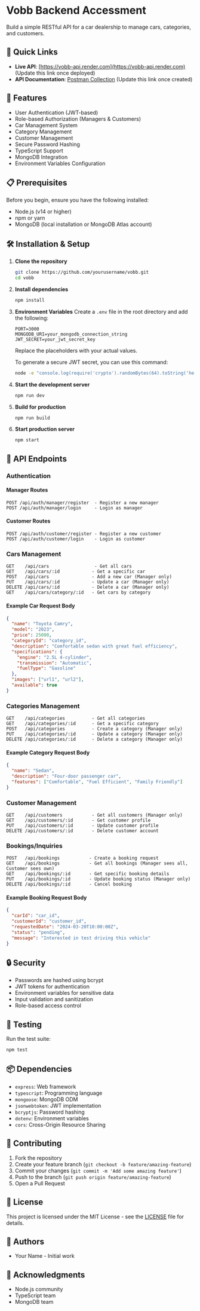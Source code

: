 # Vobb Backend Accessment

Build a simple RESTful API for a car dealership to manage cars, categories, and customers.

## 🔗 Quick Links

- **Live API**: [https://vobb-api.render.com](https://vobb-api.render.com) (Update this link once deployed)
- **API Documentation**: [Postman Collection](https://documenter.getpostman.com/view/your-collection-id) (Update this link once created)

## 🚀 Features

- User Authentication (JWT-based)
- Role-based Authorization (Managers & Customers)
- Car Management System
- Category Management
- Customer Management
- Secure Password Hashing
- TypeScript Support
- MongoDB Integration
- Environment Variables Configuration

## 📋 Prerequisites

Before you begin, ensure you have the following installed:
- Node.js (v14 or higher)
- npm or yarn
- MongoDB (local installation or MongoDB Atlas account)

## 🛠️ Installation & Setup

1. **Clone the repository**
   ```bash
   git clone https://github.com/yourusername/vobb.git
   cd vobb
   ```

2. **Install dependencies**
   ```bash
   npm install
   ```

3. **Environment Variables**
   Create a `.env` file in the root directory and add the following:
   ```env
   PORT=3000
   MONGODB_URI=your_mongodb_connection_string
   JWT_SECRET=your_jwt_secret_key
   ```
   Replace the placeholders with your actual values.

   To generate a secure JWT secret, you can use this command:
   ```bash
   node -e "console.log(require('crypto').randomBytes(64).toString('hex'))"
   ```

4. **Start the development server**
   ```bash
   npm run dev
   ```

5. **Build for production**
   ```bash
   npm run build
   ```

6. **Start production server**
   ```bash
   npm start
   ```

## 🔑 API Endpoints

### Authentication

#### Manager Routes
```http
POST /api/auth/manager/register  - Register a new manager
POST /api/auth/manager/login     - Login as manager
```

#### Customer Routes
```http
POST /api/auth/customer/register - Register a new customer
POST /api/auth/customer/login    - Login as customer
```

### Cars Management

```http
GET    /api/cars                 - Get all cars
GET    /api/cars/:id            - Get a specific car
POST   /api/cars                - Add a new car (Manager only)
PUT    /api/cars/:id            - Update a car (Manager only)
DELETE /api/cars/:id            - Delete a car (Manager only)
GET    /api/cars/category/:id   - Get cars by category
```

#### Example Car Request Body
```json
{
  "name": "Toyota Camry",
  "model": "2023",
  "price": 25000,
  "categoryId": "category_id",
  "description": "Comfortable sedan with great fuel efficiency",
  "specifications": {
    "engine": "2.5L 4-cylinder",
    "transmission": "Automatic",
    "fuelType": "Gasoline"
  },
  "images": ["url1", "url2"],
  "available": true
}
```

### Categories Management

```http
GET    /api/categories          - Get all categories
GET    /api/categories/:id      - Get a specific category
POST   /api/categories          - Create a category (Manager only)
PUT    /api/categories/:id      - Update a category (Manager only)
DELETE /api/categories/:id      - Delete a category (Manager only)
```

#### Example Category Request Body
```json
{
  "name": "Sedan",
  "description": "Four-door passenger car",
  "features": ["Comfortable", "Fuel Efficient", "Family Friendly"]
}
```

### Customer Management

```http
GET    /api/customers           - Get all customers (Manager only)
GET    /api/customers/:id       - Get customer profile
PUT    /api/customers/:id       - Update customer profile
DELETE /api/customers/:id       - Delete customer account
```

### Bookings/Inquiries

```http
POST   /api/bookings           - Create a booking request
GET    /api/bookings           - Get all bookings (Manager sees all, Customer sees own)
GET    /api/bookings/:id       - Get specific booking details
PUT    /api/bookings/:id       - Update booking status (Manager only)
DELETE /api/bookings/:id       - Cancel booking
```

#### Example Booking Request Body
```json
{
  "carId": "car_id",
  "customerId": "customer_id",
  "requestedDate": "2024-03-20T10:00:00Z",
  "status": "pending",
  "message": "Interested in test driving this vehicle"
}
```

## 🔒 Security

- Passwords are hashed using bcrypt
- JWT tokens for authentication
- Environment variables for sensitive data
- Input validation and sanitization
- Role-based access control

## 🧪 Testing

Run the test suite:
```bash
npm test
```

## 📦 Dependencies

- `express`: Web framework
- `typescript`: Programming language
- `mongoose`: MongoDB ODM
- `jsonwebtoken`: JWT implementation
- `bcryptjs`: Password hashing
- `dotenv`: Environment variables
- `cors`: Cross-Origin Resource Sharing

## 🤝 Contributing

1. Fork the repository
2. Create your feature branch (`git checkout -b feature/amazing-feature`)
3. Commit your changes (`git commit -m 'Add some amazing feature'`)
4. Push to the branch (`git push origin feature/amazing-feature`)
5. Open a Pull Request

## 📝 License

This project is licensed under the MIT License - see the [LICENSE](LICENSE) file for details.

## 👥 Authors

- Your Name - Initial work

## 🙏 Acknowledgments

- Node.js community
- TypeScript team
- MongoDB team 